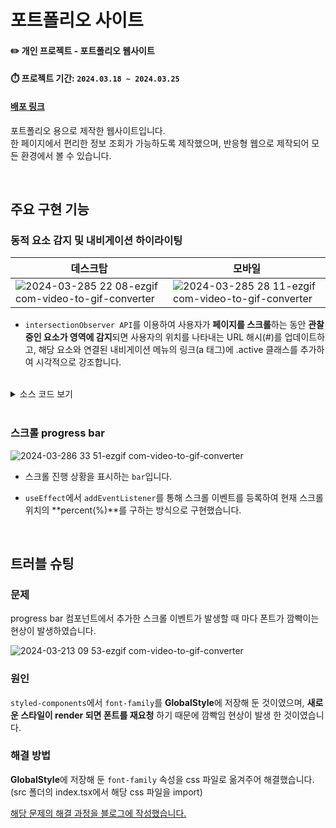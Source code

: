 # 포트폴리오 사이트
#### ✏️ 개인 프로젝트 - 포트폴리오 웹사이트
#### ⏱️ 프로젝트 기간: `2024.03.18 ~ 2024.03.25`
#### [배포 링크](https://yujunsun0.github.io/)

포트폴리오 용으로 제작한 웹사이트입니다.<br />
한 페이지에서 편리한 정보 조회가 가능하도록 제작했으며, 반응형 웹으로 제작되어 모든 환경에서 볼 수 있습니다.<br />

<br />

## 주요 구현 기능

### 동적 요소 감지 및 내비게이션 하이라이팅

|데스크탑|모바일|
|--|--|
|![2024-03-285 22 08-ezgif com-video-to-gif-converter](https://github.com/kimtjrgus/Salog/assets/120611048/304d9238-c945-44d4-b4a4-0b2eb7b8eb46)|![2024-03-285 28 11-ezgif com-video-to-gif-converter](https://github.com/kimtjrgus/Salog/assets/120611048/32eab9c3-c08d-4f25-be05-8dee62e7d081)|

- `intersectionObserver API`를 이용하여 사용자가 **페이지를 스크롤**하는 동안 **관찰 중인 요소가 영역에 감지**되면 사용자의 위치를 나타내는 URL 해시(#)를 업데이트하고,
해당 요소와 연결된 내비게이션 메뉴의 링크(a 태그)에 .active 클래스를 추가하여 시각적으로 강조합니다.

<br />

<details>
<summary>소스 코드 보기</summary>
<div markdown="1">

<img width="560" alt="스크린샷 2024-03-28 오후 6 18 39" src="https://github.com/YujunSun0/YujunSun0.github.io/assets/120611048/c411c44a-c667-49d4-ae82-e49716ebedce">

</div>
</details>

<br />

### 스크롤 progress bar

![2024-03-286 33 51-ezgif com-video-to-gif-converter](https://github.com/YujunSun0/YujunSun0.github.io/assets/120611048/a5c9d8a3-02d3-4ed8-b82e-332410ba4faf)

- 스크롤 진행 상황을 표시하는 `bar`입니다.
- `useEffect`에서 `addEventListener`를 통해 스크롤 이벤트를 등록하여 현재 스크롤 위치의 **percent(%)**를 구하는 방식으로 구현했습니다.

  <br />


## 트러블 슈팅

### 문제
progress bar 컴포넌트에서 추가한 스크롤 이벤트가 발생할 때 마다 폰트가 깜빡이는 현상이 발생하였습니다.

![2024-03-213 09 53-ezgif com-video-to-gif-converter](https://github.com/YujunSun0/YujunSun0.github.io/assets/120611048/2387863a-78c9-4dab-b25d-b3b77b20826b)

### 원인
`styled-components`에서 `font-family`를 **GlobalStyle**에 저장해 둔 것이였으며, **새로운 스타일이 render 되면 폰트를 재요청** 하기 때문에 깜빡임 현상이 발생 한 것이였습니다.

### 해결 방법
**GlobalStyle**에 저장해 둔 `font-family` 속성을 css 파일로 옮겨주어 해결했습니다. (src 폴더의 index.tsx에서 해당 css 파일을 import)

<a href="https://velog.io/@yujunsun0/React-%EB%A0%8C%EB%8D%94%EB%A7%81-%EC%8A%A4%ED%81%AC%EB%A1%A4-%EC%9D%B4%EB%B2%A4%ED%8A%B8-%EB%B0%9C%EC%83%9D-%EC%8B%9C-%ED%8F%B0%ED%8A%B8-%EA%B9%9C%EB%B9%A1%EC%9E%84-Feat.-styled-componets" target="_blank">해당 문제의 해결 과정을 블로그에 작성했습니다.</a>

